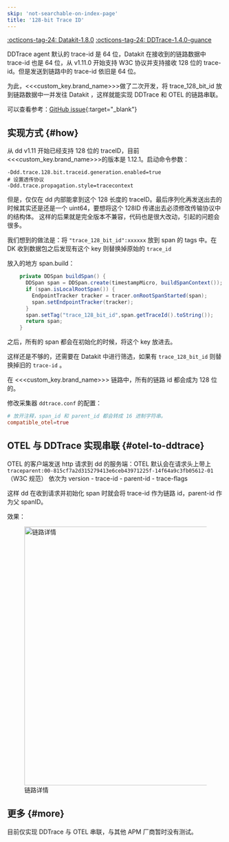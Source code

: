 ```yaml
---
skip: 'not-searchable-on-index-page'
title: '128-bit Trace ID'
---
```


[:octicons-tag-24: Datakit-1.8.0](../datakit/changelog.md#cl-1.8.0)
[:octicons-tag-24: DDTrace-1.4.0-guance](ddtrace-ext-changelog.md#cl-1.14.0-guance)

DDTrace agent 默认的 trace-id 是 64 位，Datakit 在接收到的链路数据中 trace-id 也是 64 位，从 v1.11.0 开始支持 W3C 协议并支持接收 128 位的 trace-id。但是发送到链路中的 trace-id 依旧是 64 位。

为此，<<<custom_key.brand_name>>>做了二次开发，将 trace_128_bit_id 放到链路数据中一并发往 Datakit ，这样就能实现 DDTrace 和 OTEL 的链路串联。

可以查看参考：[GitHub issue](https://github.com/GuanceCloud/dd-trace-java/issues/37){:target="_blank"}


## 实现方式 {#how}
从 dd v1.11 开始已经支持 128 位的 traceID，目前 <<<custom_key.brand_name>>>的版本是 1.12.1。启动命令参数：

```shell
-Ddd.trace.128.bit.traceid.generation.enabled=true
# 设置透传协议
-Ddd.trace.propagation.style=tracecontext
```

但是，仅仅在 dd 内部能拿到这个 128 长度的 traceID。最后序列化再发送出去的时候其实还是还是一个 uint64，要想将这个 128ID 传递出去必须修改传输协议中的结构体。
这样的后果就是完全版本不兼容，代码也是很大改动，引起的问题会很多。

我们想到的做法是：将 `"trace_128_bit_id":xxxxxx` 放到 span 的 tags 中。在 DK 收到数据包之后发现有这个 key 则替换掉原始的 `trace_id`

放入的地方 span.build：

```java
    private DDSpan buildSpan() {
      DDSpan span = DDSpan.create(timestampMicro, buildSpanContext());
      if (span.isLocalRootSpan()) {
        EndpointTracker tracker = tracer.onRootSpanStarted(span);
        span.setEndpointTracker(tracker);
      }
      span.setTag("trace_128_bit_id",span.getTraceId().toString()); 
      return span;
    }
```

之后，所有的 span 都会在初始化的时候，将这个 key 放进去。

这样还是不够的，还需要在 Datakit 中进行筛选，如果有 `trace_128_bit_id` 则替换掉旧的 `trace-id` 。

在 <<<custom_key.brand_name>>> 链路中，所有的链路 id 都会成为 128 位的。

修改采集器 `ddtrace.conf` 的配置：

```toml
# 放开注释，span_id 和 parent_id 都会转成 16 进制字符串。
compatible_otel=true
```

## OTEL 与 DDTrace 实现串联 {#otel-to-ddtrace}
OTEL 的客户端发送 http 请求到 dd 的服务端：OTEL 默认会在请求头上带上 `traceparent:00-815cf7a2d315279413e6ceb43971225f-14f64a9c3fb05612-01` （W3C 规范） 依次为 version - trace-id - parent-id - trace-flags


这样 dd 在收到请求并初始化 span 时就会将 trace-id 作为链路 id，parent-id 作为父 spanID。

效果：

<!-- markdownlint-disable MD046 MD033 -->
<figure >
  <img src="https://github.com/GuanceCloud/dd-trace-java/assets/31207055/9b599678-1ebc-4f1f-9993-f863fb25280b" style="height: 600px" alt="链路详情">
  <figcaption> 链路详情 </figcaption>
</figure>



## 更多 {#more}
目前仅实现 DDTrace 与 OTEL 串联，与其他 APM 厂商暂时没有测试。

